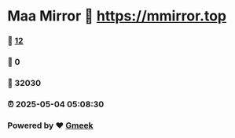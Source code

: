 # Maa Mirror :link: https://mmirror.top 
### :page_facing_up: [12](https://mmirror.top/tag.html) 
### :speech_balloon: 0 
### :hibiscus: 32030 
### :alarm_clock: 2025-05-04 05:08:30 
### Powered by :heart: [Gmeek](https://github.com/Meekdai/Gmeek)

